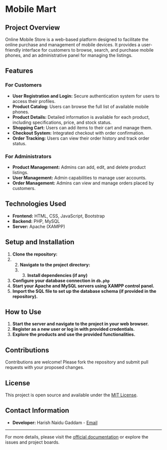 # Mobile Mart

## Project Overview
Online Mobile Store is a web-based platform designed to facilitate the online purchase and management of mobile devices. It provides a user-friendly interface for customers to browse, search, and purchase mobile phones, and an administrative panel for managing the listings.

## Features

### For Customers
- **User Registration and Login:** Secure authentication system for users to access their profiles.
- **Product Catalog:** Users can browse the full list of available mobile phones.
- **Product Details:** Detailed information is available for each product, including specifications, price, and stock status.
- **Shopping Cart:** Users can add items to their cart and manage them.
- **Checkout System:** Integrated checkout with order confirmation.
- **Order Tracking:** Users can view their order history and track order status.

### For Administrators
- **Product Management:** Admins can add, edit, and delete product listings.
- **User Management:** Admin capabilities to manage user accounts.
- **Order Management:** Admins can view and manage orders placed by customers.

## Technologies Used
- **Frontend:** HTML, CSS, JavaScript, Bootstrap
- **Backend:** PHP, MySQL
- **Server:** Apache (XAMPP)

## Setup and Installation
1. **Clone the repository:**
2. 2. **Navigate to the project directory:**
   3. 3. **Install dependencies (if any)**
4. **Configure your database connection in `db.php`**
5. **Start your Apache and MySQL servers using XAMPP control panel.**
6. **Import the SQL file to set up the database schema (if provided in the repository).**

## How to Use
1. **Start the server and navigate to the project in your web browser.**
2. **Register as a new user or log in with provided credentials.**
3. **Explore the products and use the provided functionalities.**

## Contributions
Contributions are welcome! Please fork the repository and submit pull requests with your proposed changes.

## License
This project is open source and available under the [MIT License](LICENSE.md).

## Contact Information
- **Developer:** Harish Naidu Gaddam - [Email](mailto:harishnaidugaddam@gmail.com)

---

For more details, please visit the [official documentation](https://github.com/yourusername/OnlineMobileStore/wiki) or explore the issues and project boards.
